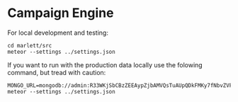 # Campaign Engine

For local development and testing:

	cd marlett/src
	meteor --settings ../settings.json

If you want to run with the production data locally use the folowing command, but tread with caution:

	MONGO_URL=mongodb://admin:R33WKjSbCBzZEEAypZjbAMVQsTuAUpQDkFMKy7fNbvZVFMTX3uvyy5ubWum6Te74MNad2W6PZ8meySHQFqAkCsSZRyjGgztNXeqsRtev2FRkph2@ds061335.mongolab.com:61335/marlett meteor --settings ../settings.json